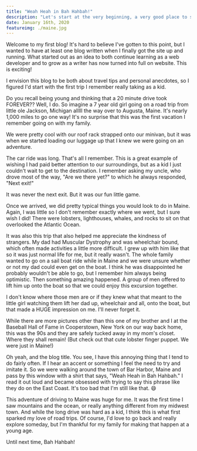 ```yaml
---
title: "Weah Heah in Bah Hahbah!"
description: "Let's start at the very beginning, a very good place to start!"
date: January 16th, 2020
featureimg: ./maine.jpg
---
```


Welcome to my first blog! It's hard to believe I've gotten to this point, but I wanted to have at least one blog written when I finally got the site up and running. What started out as an idea to both continue learning as a web developer and to grow as a writer has now turned into full on website. This is exciting!

I envision this blog to be both about travel tips and personal anecdotes, so I figured I'd start with the first trip I remember really taking as a kid.

Do you recall being young and thinking that a 20 minute drive took FOREVER?? Well, I do. So imagine a 7 year old girl going on a road trip from little ole Jackson, Michigan alllll the way over to Augusta, Maine. It's nearly 1,000 miles to go one way! It's no surprise that this was the first vacation I remember going on with my family.

We were pretty cool with our roof rack strapped onto our minivan, but it was when we started loading our luggage up that I knew we were going on an adventure.

The car ride was long. That's all I remember. This is a great example of wishing I had paid better attention to our surroundings, but as a kid I just couldn't wait to get to the destination. I remember asking my uncle, who drove most of the way, "Are we there yet?" to which he always responded, "Next exit!" 

It was never the next exit. But it was our fun little game. 

Once we arrived, we did pretty typical things you would look to do in Maine. Again, I was little so I don't remember exactly where we went, but I sure wish I did! There were lobsters, lighthouses, whales, and rocks to sit on that overlooked the Atlantic Ocean. 

It was also this trip that also helped me appreciate the kindness of strangers. My dad had Muscular Dystrophy and was wheelchair bound, which often made activities a little more difficult. I grew up with him like that so it was just normal life for me, but it really wasn't. The whole family wanted to go on a sail boat ride while in Maine and we were unsure whether or not my dad could even get on the boat. I think he was disappointed he probably wouldn't be able to go, but I remember him always being optimistic. Then something amazing happened. A group of men offered to lift him up onto the boat so that we could enjoy this excursion together.

I don't know where those men are or if they knew what that meant to the little girl watching them lift her dad up, wheelchair and all, onto the boat, but that made a HUGE impression on me. I'll never forget it. 

While there are more pictures other than this one of my brother and I at the Baseball Hall of Fame in Cooperstown, New York on our way back home, this was the 90s and they are safely tucked away in my mom's closet. Where they shall remain! (But check out that cute lobster finger puppet. We were just in Maine!)

Oh yeah, and the blog title. You see, I have this annoying thing that I tend to do fairly often. If I hear an accent or something I feel the need to try and imitate it. So we were walking around the town of Bar Harbor, Maine and pass by this window with a shirt that says, "Weah Heah in Bah Hahbah." I read it out loud and became obsessed with trying to say this phrase like they do on the East Coast. It's too bad that I'm still like that. 😄

This adventure of driving to Maine was huge for me. It was the first time I saw mountains and the ocean, or really anything different from my midwest town. And while the long drive was hard as a kid, I think this is what first sparked my love of road trips. 
Of course, I'd love to go back and really explore someday, but I'm thankful for my family for making that happen at a young age. 

Until next time, Bah Hahbah!
















